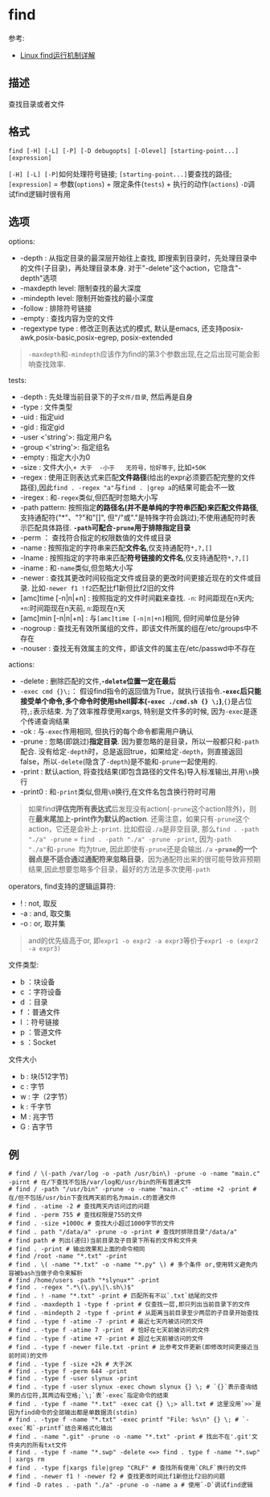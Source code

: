 # find
参考:
- [Linux find运行机制详解](https://www.cnblogs.com/f-ck-need-u/p/6995529.html)

## 描述

查找目录或者文件

## 格式

    find [-H] [-L] [-P] [-D debugopts] [-Olevel] [starting-point...] [expression]

`[-H] [-L] [-P]`如何处理符号链接; `[starting-point...]`要查找的路径; `[expression]` = 参数(`options`) + 限定条件(`tests`) + 执行的动作(`actions`)
`-D`调试find逻辑时很有用

## 选项

options:
- -depth : 从指定目录的最深层开始往上查找, 即搜索到目录时，先处理目录中的文件(子目录)，再处理目录本身. 对于"-delete"这个action，它隐含"-depth"选项
- -maxdepth level: 限制查找的最大深度
- -mindepth level: 限制开始查找的最小深度
- -follow : 排除符号链接
- -empty : 查找内容为空的文件
- -regextype type : 修改正则表达式的模式, 默认是emacs, 还支持posix-awk,posix-basic,posix-egrep, posix-extended

> `-maxdepth`和`-mindepth`应该作为find的第3个参数出现,在之后出现可能会影响查找效率.

tests:
- -depth : 先处理当前目录下的子`文件/目录`, 然后再是自身
- -type : 文件类型
- -uid <N> : 指定uid
- -gid <N> : 指定gid
- -user <'string'>: 指定用户名
- -group <'string'>: 指定组名
- -empty : 指定大小为0
- -size : 文件大小,`+ 大于  -小于   无符号，恰好等于`, 比如`+50K`
- -regex : 使用正则表达式来匹配**文件路径**(给出的expr必须要匹配完整的文件路径),因此`find . -regex "a"`与`find . |grep a`的结果可能会不一致
- -iregex : 和`-regex`类似,但匹配时忽略大小写
- -path pattern: 按照指定**的路径名(并不是单纯的字符串匹配)**来匹配**文件路径**,支持通配符("*"、"?"和"[]", 但"/"或"."是特殊字符会跳过);不使用通配符时表示匹配具体路径. **`-path`可配合`-prune`用于排除指定目录**
- -perm ： 查找符合指定的权限数值的文件或目录
- -name : 按照指定的字符串来匹配**文件名**,仅支持通配符`*,?,[]`
- -lname : 按照指定的字符串来匹配**符号链接的文件名**,仅支持通配符`*,?,[]`
- -iname : 和`-name`类似,但忽略大小写
- -newer : 查找其更改时间较指定文件或目录的更改时间更接近现在的文件或目录. 比如`-newer f1 !f2`匹配比f1新但比f2旧的文件
- [amc]time [-n|n|+n] : 按照指定的文件时间戳来查找. `-n`: 时间距现在n天内; `+n`:时间距现在n天前, `n`:距现在n天
- [amc]min [-n|n|+n] : 与`[amc]time [-n|n|+n]`相同, 但时间单位是分钟
- -nogroup : 查找无有效所属组的文件，即该文件所属的组在/etc/groups中不存在
- -nouser : 查找无有效属主的文件，即该文件的属主在/etc/passwd中不存在

actions:
- -delete : 删除匹配的文件,**`-delete`位置一定在最后**
- `-exec cmd {}\;`： 假设find指令的返回值为True，就执行该指令.**`-exec`后只能接受单个命令,多个命令时使用shell脚本(`-exec ./cmd.sh {} \;`)**,`{}`是占位符,`;`表示结束. 为了效率推荐使用xargs, 特别是文件多的时候, 因为`-exec`是逐个传递查询结果
- -ok : 与`-exec`作用相同, 但执行的每个命令都需用户确认
- -prune : 忽略(即跳过)**指定目录**. 因为要忽略的是目录，所以一般都只和`-path`配合. 没有给定`-depth`时，总是返回true，如果给定`-depth`，则直接返回false，所以`-delete`(隐含了`-depth`)是不能和`-prune`一起使用的.
- -print : 默认action, 将查找结果(即包含路径的文件名)导入标准输出,并用`\n`换行
- -print0 : 和`-print`类似,但用`\0`换行,在文件名包含换行符时可用

> 如果find**评估完所有表达式**后发现没有action(`-prune`这个action除外)，则在**最末尾加上-print作为默认的action**. 还需注意，如果只有`-prune`这个action，它还是会补上`-print`. 比如假设`./a`是非空目录, 那么`find . -path "./a" -prune` = `find . -path "./a" -prune -print`, 因为`-path "./a"`和`-prune `均为true, 因此即使有`-prune`还是会输出`./a`
> **`-prune`的一个弱点是不适合通过通配符来忽略目录**，因为通配符出来的很可能导致非预期结果,因此想要忽略多个目录，最好的方法是多次使用`-path`

operators, find支持的逻辑运算符:
- ! : not, 取反
- -a : and, 取交集
- -o : or, 取并集

> and的优先级高于or, 即`expr1 -o expr2 -a expr3`等价于`expr1 -o (expr2 -a expr3)`

文件类型:

- b ：块设备
- c ：字符设备
- d ：目录
- f ：普通文件
- l ：符号链接
- p ：管道文件
- s ：Socket

文件大小

- b : 块(512字节)
- c : 字节
- w : 字（2字节）
- k : 千字节
- M : 兆字节
- G : 吉字节

## 例

    # find / \(-path /var/log -o -path /usr/bin\) -prune -o -name "main.c" -pirnt # 在/下查找不包括/var/log和/usr/bin的所有普通文件
    # find / -path "/usr/bin" -prune -o -name "main.c" -mtime +2 -print # 在/但不包括/usr/bin下查找两天前的名为main.c的普通文件
    # find . -atime -2 # 查找两天内访问过的问题
    # find . -perm 755 # 查找权限是755的文件
    # find . -size +1000c # 查找大小超过1000字节的文件
    # find . path "/data/a" -prune -o -print # 查找时排除目录"/data/a"
    # find path # 列出(递归)当前目录及子目录下所有的文件和文件夹
    # find . -print # 输出效果和上面的命令相同
    # find /root -name "*.txt" -print
    # find . \( -name "*.txt" -o -name "*.py" \) # 多个条件 or,使用转义避免内容被bash当做子命令来解析
    # find /home/users -path "*slynux*" -print
    # find . -regex ".*\(\.py\|\.sh\)$"
    # find . ! -name "*.txt" -print # 匹配所有不以`.txt`结尾的文件
    # find . -maxdepth 1 -type f -print # 仅查找一层,即只列出当前目录下的文件
    # find . -mindepth 2 -type f -print # 从距离当前目录至少两层的子目录开始查找
    # find . -type f -atime -7 -print # 最近七天内被访问的文件
    # find . -type f -atime 7 -print  # 恰好在七天前被访问的文件
    # find . -type f -atime +7 -print # 超过七天前被访问的文件
    # find . -type f -newer file.txt -print # 比参考文件更新(即修改时间更接近当前时间)的文件
    # find . -type f -size +2k # 大于2K
    # find . -type f -perm 644 -print
    # find . -type f -user slynux -print
    # find . -type f -user slynux -exec chown slynux {} \; # `{}`表示查询结果的占位符,其两边有空格;`\;`表`-exec`指定命令的结束
    # find . -type f -name "*.txt" -exec cat {} \;> all.txt # 这里没用`>>`是因为find命令的全部输出都是单数据流(stdin)
    # find . -type f -name "*.txt" -exec printf "File: %s\n" {} \; # `-exec`和`-printf`结合来格式化输出
    # find . -name ".git" -prune -o -name "*.txt" -print # 找出不在'.git'文件夹内的所有txt文件
    # find . -type f -name "*.swp" -delete <=> find . type f -name "*.swp" | xargs rm
    # find . -type f|xargs file|grep "CRLF" # 查找所有使用`CRLF`换行的文件
    # find . -newer f1 ! -newer f2 # 查找更改时间比f1新但比f2旧的问题
    # find -D rates . -path "./a" -prune -o -name a # 使用`-D`调试find逻辑
